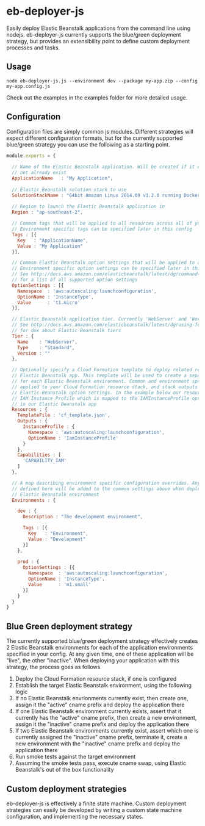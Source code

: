 # eb-deployer-js

Easily deploy Elastic Beanstalk applications from the command line using nodejs. eb-deployer-js currently supports the 
blue/green deployment strategy, but provides an extensibility point to define custom deployment processes and tasks.

## Usage

`node eb-deployer-js.js --environment dev --package my-app.zip --config my-app.config.js`

Check out the examples in the examples folder for more detailed usage.

## Configuration

Configuration files are simply common js modules. Different strategies will expect different configuration formats, but for the currently supported blue/green strategy you can use the following as a starting point.

```javascript
module.exports = {
  
  // Name of the Elastic Beanstalk application. Will be created if it does
  // not already exist
  ApplicationName   : "My Application",
    
  // Elastic Beanstalk solution stack to use
  SolutionStackName : "64bit Amazon Linux 2014.09 v1.2.0 running Docker 1.3.3",
    
  // Region to launch the Elastic Beanstalk application in
  Region : "ap-southeast-2",

  // Common tags that will be applied to all resources across all of your environments
  // Environment specific tags can be specified later in this config
  Tags : [{
    Key   : "ApplicationName",
    Value : "My Application"
  }],

  // Common Elastic Beanstalk option settings that will be applied to all environments
  // Environment specific option settings can be specified later in this config.
  // See http://docs.aws.amazon.com/elasticbeanstalk/latest/dg/command-options.html
  // for a list of all supported option settings
  OptionSettings : [{
    Namespace  : 'aws:autoscaling:launchconfiguration',
    OptionName : 'InstanceType',
    Value      : 't1.micro'
  }],

  // Elastic Beanstalk application tier. Currently 'WebServer' and 'Worker' are supported
  // See http://docs.aws.amazon.com/elasticbeanstalk/latest/dg/using-features-managing-env-tiers.html
  // for dox about Elastic Beanstalk tiers
  Tier : {
    Name    : "WebServer",
    Type    : "Standard",
    Version : ""
  },

  // Optionally specify a Cloud Formation template to deploy related resources along with your
  // Elastic Beanstalk app. This template will be used to create a separate Cloud Formation stack
  // for each Elastic Beanstalk environment. Common and environment specific tags will also be
  // applied to your Cloud Formation resource stack, and stack outputs can be mapped to 
  // Elastic Beanstalk option settings. In the example below our resource template creates an
  // IAM Instance Profile which is mapped to the IAMInstanceProfile option of the EC2 instances
  // in our Elastic Beanstalk app
  Resources : {
    TemplateFile : 'cf_template.json',
    Outputs : {
      InstanceProfile : {
        Namespace : 'aws:autoscaling:launchconfiguration',
        OptionName : 'IamInstanceProfile'
      }
    },
    Capabilities : [
      'CAPABILITY_IAM'
    ]
  },

  // A map describing environment specific configuration overrides. Any Tags or OptionSettings
  // defined here will be added to the common settings above when deploying/updating the 
  // Elastic Beanstalk environment
  Environments : {

    dev : {
      Description : "The development environment",

      Tags : [{
        Key   : "Environment",
        Value : "Development"
      }]
    },
    
    prod : {
      OptionSettings : [{
        Namespace  : 'aws:autoscaling:launchconfiguration',
        OptionName : 'InstanceType',
        Value      : 'm1.small'
      }]
    }
  }
}
```
## Blue Green deployment strategy

The currently supported blue/green deployment strategy effectively creates 2 Elastic Beanstalk environments for each of the application environments specified in your config. At any given time, one of these application will be "live", the other "inactive". When deploying your application with this strategy, the process goes as follows

1. Deploy the Cloud Formation resource stack, if one is configured
2. Establish the target Elastic Beanstalk environment, using the following logic
  1. If no Elastic Beanstalk envrionments currently exist, then create one, assign it the "active" cname prefix and deploy the application there
  2. If one Elastic Beanstalk environment currently exists, assert that it currently has the "active" cname prefix, then create a new environment, assign it the "inactive" cname prefix and deploy the application there
  3. If two Elastic Beanstalk environments currently exist, assert which one is currently assigned the "inactive" cname prefix, terminate it, create a new environment with the "inactive" cname prefix and deploy the application there
3. Run smoke tests against the target environment
4. Assuming the smoke tests pass, execute cname swap, using Elastic Beanstalk's out of the box functionality

## Custom deployment strategies

eb-deployer-js is effectively a finite state machine. Custom deployment strategies can easily be developed by writing a custom
state machine configuration, and implementing the necessary states.
